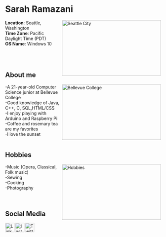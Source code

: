 # Sarah Ramazani

 <img align = "right" src="https://www.gannett-cdn.com/presto/2019/02/01/USAT/2af52e69-3fd1-4438-99d7-487a9b51d03c-GettyImages-878868924.jpg"
     width="320" height="180" title="Seattle City" alt="Seattle City"/>
     
**Location**: Seattle, Washington
<br />**Time Zone**: Pacific Daylight Time (PDT)
<br />**OS Name**: Windows 10
<br />
<br />
<br />
<br />

## About me
 <img align = "right" src="https://images.squarespace-cdn.com/content/v1/57c0bfcd20099e1e8b2a7d57/1535566696717-73A6MSOS5GCTNNIQOUJ4/ke17ZwdGBToddI8pDm48kBV2fDZA8bP3r7mhBL3c5I4UqsxRUqqbr1mOJYKfIPR7LoDQ9mXPOjoJoqy81S2I8N_N4V1vUb5AoIIIbLZhVYy7Mythp_T-mtop-vrsUOmeInPi9iDjx9w8K4ZfjXt2dqBOk1EnYZ5fR8xNLdCF2JLK9xiqdmmEv8uiBKTr9tDsCjLISwBs8eEdxAxTptZAUg/bellevuecollege2.png"
     width="320" height="180" title="Bellevue College" alt="Bellevue College"/>
-A 21-year-old Computer Science junior at Bellevue College
<br />-Good knowledge of Java, C++, C, SQL,HTML/CSS
<br />-I enjoy playing with Arduino and Raspberry Pi
<br />-Coffee and rosemary tea are my favorites
<br />-I love the sunset
<br />
<br />
## Hobbies
<img align = "right" src="https://res.cloudinary.com/twenty20/private_images/t_watermark-criss-cross-10/v1563208010000/photosp/8e17f3bd-1e45-4dd2-8c0c-d35aa57139e5/stock-photo-still-life-wood-morning-coffee-leisure-hobby-knitting-needlework-hygge-8e17f3bd-1e45-4dd2-8c0c-d35aa57139e5.jpg"
     width="320" height="180" title="Hobbies" alt="Hobbies"/>
     
-Music (Opera, Classical, Folk music)
<br />-Sewing
<br />-Cooking
<br />-Photography
<br />
<br />
<br />
## Social Media  
 <a href="https://www.linkedin.com/in/sarah-ramazani/">
   <img src="https://upload.wikimedia.org/wikipedia/commons/thumb/e/e9/Linkedin_icon.svg/1024px-Linkedin_icon.svg.png"
     width="30" height="30" title="LinkedIn" alt="LinkedIn"
     style="float: left; margin-right: 2px;" />
 </a>
     
 <a href="https://instagram.com/sarahramazani1">
    <img src="https://encrypted-tbn0.gstatic.com/images?q=tbn%3AANd9GcRLc6VxhF9bp55zAtF5XZkAdKLRUMHmQidGVu2yM7Iwu1uVJ6d0&usqp=CAU"
     width="30" height="30" title="Instagram" alt="Instagram"
     style="float: left; margin-right: 2px;" /> 
  </a>
  
  <a href="https://twitter.com/RamazaniSarah" >
    <img src="https://encrypted-tbn0.gstatic.com/images?q=tbn%3AANd9GcTMmvVVQlY-JZwJgB5h80sAKggGxcjO35rCSIgQCrDH86qBRNzU&usqp=CAU"
     width="30" height="30" title="Twitter" alt="Twitter"
     style="float: left; margin-right: 2px;" />
  </a>   
     

